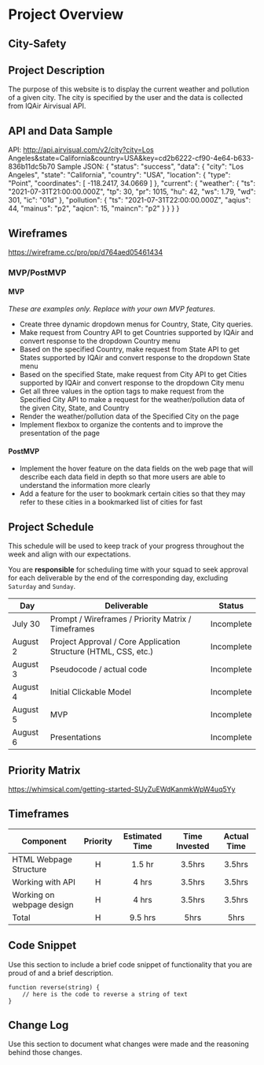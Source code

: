 # Project Overview


## City-Safety


## Project Description

The purpose of this website is to display the current weather and pollution of a given city. The city is specified by the user and the data is collected from IQAir Airvisual API.


## API and Data Sample

API: http://api.airvisual.com/v2/city?city=Los Angeles&state=California&country=USA&key=cd2b6222-cf90-4e64-b633-836b11dc5b70
Sample JSON: 
    {
    "status": "success",
    "data": {
        "city": "Los Angeles",
        "state": "California",
        "country": "USA",
        "location": {
            "type": "Point",
            "coordinates": [
                -118.2417,
                34.0669
            ]
        },
        "current": {
            "weather": {
                "ts": "2021-07-31T21:00:00.000Z",
                "tp": 30,
                "pr": 1015,
                "hu": 42,
                "ws": 1.79,
                "wd": 301,
                "ic": "01d"
            },
            "pollution": {
                "ts": "2021-07-31T22:00:00.000Z",
                "aqius": 44,
                "mainus": "p2",
                "aqicn": 15,
                "maincn": "p2"
            }
        }
    }
}


## Wireframes

https://wireframe.cc/pro/pp/d764aed05461434


### MVP/PostMVP

#### MVP 
*These are examples only. Replace with your own MVP features.*

- Create three dynamic dropdown menus for Country, State, City queries.
- Make request from Country API to get Countries supported by IQAir and convert response to the dropdown Country menu
- Based on the specified Country, make request from State API to get States supported by IQAir and convert response to the dropdown State menu
- Based on the specified State, make request from City API to get Cities supported by IQAir and convert response to the dropdown City menu
- Get all three values in the option tags to make request from the Specified City API to make a request for the weather/pollution data of the given City, State, and Country
- Render the weather/pollution data of the Specified City on the page
- Implement flexbox to organize the contents and to improve the presentation of the page 

#### PostMVP  

- Implement the hover feature on the data fields on the web page that will describe each data field in depth so that more users are able to understand the information more clearly
- Add a feature for the user to bookmark certain cities so that they may refer to these cities in a bookmarked list of cities for fast 


## Project Schedule

This schedule will be used to keep track of your progress throughout the week and align with our expectations.  

You are **responsible** for scheduling time with your squad to seek approval for each deliverable by the end of the corresponding day, excluding `Saturday` and `Sunday`.

|  Day | Deliverable | Status
|---|---| ---|
|July 30| Prompt / Wireframes / Priority Matrix / Timeframes | Incomplete
|August 2| Project Approval / Core Application Structure (HTML, CSS, etc.) | Incomplete
|August 3| Pseudocode / actual code | Incomplete
|August 4| Initial Clickable Model  | Incomplete
|August 5| MVP | Incomplete
|August 6| Presentations | Incomplete

## Priority Matrix

https://whimsical.com/getting-started-SUyZuEWdKanmkWpW4uq5Yy


## Timeframes

| Component | Priority | Estimated Time | Time Invested | Actual Time |
| --- | :---: |  :---: | :---: | :---: |
| HTML Webpage Structure | H | 1.5 hr | 3.5hrs | 3.5hrs |
| Working with API | H | 4 hrs| 3.5hrs | 3.5hrs |
| Working on webpage design | H | 4 hrs| 3.5hrs | 3.5hrs |
| Total | H | 9.5 hrs| 5hrs | 5hrs |


## Code Snippet

Use this section to include a brief code snippet of functionality that you are proud of and a brief description.  

```
function reverse(string) {
	// here is the code to reverse a string of text
}
```

## Change Log
 Use this section to document what changes were made and the reasoning behind those changes.  
